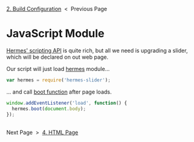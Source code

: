 [2. Build Configuration][build-config] &nbsp;&lt;&nbsp; Previous Page

[build-config]: 2_gulpfile.js.md

# JavaScript Module

[Hermes' scripting API][js-api] is quite rich, but all we need is upgrading a
slider, which will be declared on out web page.

[js-api]: https://github.com/webfront-toolkit/hermes/blob/master/doc/javascript-api.md

Our script will just load [hermes][hermes] module...

[hermes]: https://github.com/webfront-toolkit/hermes

```js
var hermes = require('hermes-slider');
```

... and call [boot function][boot] after page loads.

[boot]: https://github.com/webfront-toolkit/hermes/blob/master/doc/javascript-api.md#bootcontainerelement

```js
window.addEventListener('load', function() {
  hermes.boot(document.body);
});
```

&nbsp;<br>
Next Page &nbsp;&gt;&nbsp; [4. HTML Page][html-page]

[html-page]: 4_index.html.md

